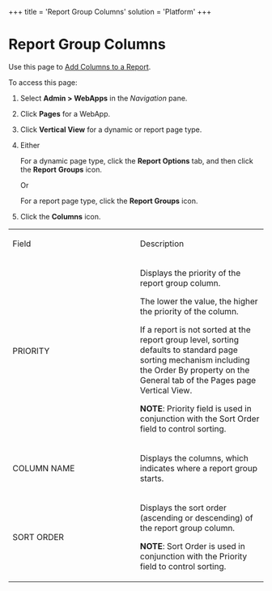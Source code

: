 +++
title = 'Report Group Columns'
solution = 'Platform'
+++

# Report Group Columns

<div class="use">

Use this page to [Add Columns to a
Report](../../WebApp_Dev/Add%20Columns%20to%20a%20Report).

</div>

To access this page:

1.  Select **Admin \> WebApps** in the *Navigation* pane.

2.  Click **Pages** for a WebApp.

3.  Click **Vertical View** for a dynamic or report page type.

4.  Either
    
    For a dynamic page type, click the **Report Options** tab, and then
    click the **Report** **Groups** icon.
    
    Or
    
    For a report page type, click the **Report Groups** icon.

5.  Click the **Columns** icon.

<table>
<colgroup>
<col style="width: 50%" />
<col style="width: 50%" />
</colgroup>
<tbody>
<tr class="odd">
<td><p>Field</p></td>
<td><p>Description</p></td>
</tr>
<tr class="even">
<td><p>PRIORITY</p></td>
<td><p>Displays the priority of the report group column.</p>
<p>The lower the value, the higher the priority of the column.</p>
<p>If a report is not sorted at the report group level, sorting defaults to standard page sorting mechanism including the Order By property on the General tab of the Pages page Vertical View.</p>
<p><strong>NOTE</strong>: Priority field is used in conjunction with the Sort Order field to control sorting.</p></td>
</tr>
<tr class="odd">
<td><p>COLUMN NAME</p></td>
<td><p>Displays the columns, which indicates where a report group starts.</p></td>
</tr>
<tr class="even">
<td><p>SORT ORDER</p></td>
<td><p>Displays the sort order (ascending or descending) of the report group column.</p>
<p><strong>NOTE</strong>: Sort Order is used in conjunction with the Priority field to control sorting.</p></td>
</tr>
</tbody>
</table>
